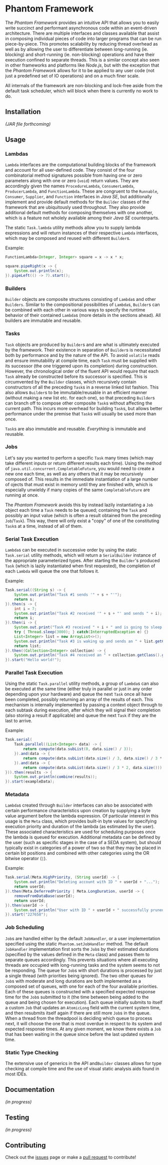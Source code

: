# Phantom Framework

The *Phantom Framework* provides an intuitive API that allows you to easily write succinct and performant asynchronous code within an event-driven architecture. There are multiple interfaces and classes available that assist in composing individual pieces of code into larger programs that can be run piece-by-piece. This promotes scalability by reducing thread overhead as well as by allowing the user to differentiate between long-running (ie. blocking) and short-running (ie. non-blocking) operations and have their execution confined to separate threads. This is a similar concept also seen in other frameworks and platforms like *Node.js*, but with the exception that the *Phantom Framework* allows for it to be applied to any user code (not just a predefined set of IO operations) and on a much finer scale.

All internals of the framework are non-blocking and lock-free aside from the default task scheduler, which will block when there is currently no work to do.

## Installation

*(JAR file forthcoming)*

## Usage

### Lambdas

`Lambda` interfaces are the computational building blocks of the framework and account for all user-defined code. They consist of the four combinatorial method signatures possible from having one or zero parameters along with one or zero (`void`) return values. They are accordingly given the names `ProcedureLambda`, `ConsumerLambda`, `ProducerLambda`, and `FunctionLambda`. These are congruent to the `Runnable`, `Consumer`, `Supplier`, and `Function` interfaces in *Java SE*, but additionally implement and provide default methods for the `Builder` classes of the framework that are ubiquitously used throughout. They also provide additional default methods for composing themselves with one another, which is a feature not wholely available among their *Java SE* counterparts.

The static `Task.lambda` utility methods allow you to supply lambda expressions and will return instances of their respective `Lambda` interfaces, which may be composed and reused with different `Builder`s.

Example:
```java
FunctionLambda<Integer, Integer> square = x -> x * x;

square.pipeRight(x -> {
	System.out.println(x);
}).pipeLeft(() -> 7).start();
```

### Builders

`Builder` objects are composite structures consisting of `Lambda`s and other `Builders`. Similar to the compositional possibilities of `Lambda`s, `Builder`s can be combined with each other in various ways to specify the runtime behavior of their contained `Lambda`s (more details in the sections ahead). All builders are immutable and reusable.

### Tasks

`Task` objects are produced by `Builder`s and are what is ultimately executed by the framework. Their existence in separation of `Builder`s is necessitated both by performance and by the nature of the API. To avoid `volatile` reads and ensure immutability at compile time, each `Task` must be supplied with its successor (the one triggered upon its completion) during construction. However, the chronological order of the fluent API would require that each `Task` already be constructed before its successor is specified. This is circumvented by the `Builder` classes, which recursively contain constructors of all the preceding `Task`s in a reverse linked list fashion. This also allows `Builder`s to be immutable/reusable in an efficient manner (without making a new list etc. for each one), so that preceding `Builder`s can branch off to compose other composite `Task`s without affecting the current path. This incurs more overhead for building `Task`s, but allows better performance under the premise that `Task`s will usually be used more than once.

`Task`s are also immutable and reusable. *Everything* is immutable and reusable.

### Jobs

Let's say you wanted to perform a specific `Task` many times (which may take different inputs or return different results each time). Using the method of `java.util.concurrent.CompletableFuture`, you would need to create a new one each time, as well as any others that it may be recursively composed of. This results in the immediate instantiation of a large number of ojects that must exist in memory until they are finished with, which is especially unwieldy if many copies of the same `CompletableFuture` are running at once.

The *Phantom Framework* avoids this by instead lazily instantiating a `Job` object each time a `Task` needs to be queued; containing the `Task` and possibly an input value (which is often a result obtained from the preceding `Job`/`Task`). This way, there will only exist a "copy" of one of the constituting `Task`s at a time, instead of all of them.

### Serial Task Execution

`Lambda`s can be executed in successive order by using the static `Task.serial` utility methods, which will return a `SerialBuilder` instance of the appropriate parameterized types. After starting the `Builder`'s produced `Task` (which is lazily instantiated when first requested), the completion of each `Lambda` will queue the one that follows it.

Example:
```java
Task.serial((String s) -> {
    System.out.println("Task #1 sends '" + s + "'");
    return s;
}).then(s -> {
    int i = 7;
    System.out.println("Task #2 received '" + s + "' and sends " + i);
    return i;
}).then(i -> {
    System.out.print("Task #3 received " + i + " and is going to sleep... ");
    try { Thread.sleep(3000); } catch(InterruptedException e) {}
    List<Integer> list = new ArrayList<>();
    System.out.println("Task #3 is waking up and sends an " + list.getClass().getSimpleName());
    return list;
}).then((Collection<Integer> collection) -> {
    System.out.println("Task #4 received an " + collection.getClass().getSimpleName());
}).start("Hello world!");
```

### Parallel Task Execution

Using the static `Task.parallel` utility methods, a group of `Lambda`s can also be executed at the same time (either truly in parallel or just in any order depending upon your hardware) and queue the next `Task` once all have been completed, possibly returning an array of the results of each. This mechanism is internally implemented by passing a context object through to each subtask during execution, after which they will signal their completion (also storing a result if applicable) and queue the next `Task` if they are the last to arrive.

Example:
```java
Task.serial(
	Task.parallel((List<Integer> data) -> {
		return compute(data.subList(0, data.size() / 3));
	}).and(data -> {
		return compute(data.subList(data.size() / 3, data.size() / 3 * 2));
	}).and(data -> {
		return compute(data.subList(data.size() / 3 * 2, data.size()));
})).then(results -> {
	System.out.println(combine(results));
}).start(exampleData);
```

### Metadata
`Lambda`s created through `Builder` interfaces can also be associated with certain performance characteristics upon creation by supplying a byte value argument before the lambda expression. Of particular interest in this usage is the `Meta` class, which provides built-in byte values for specifying execution priority and duration of the lambda (as estimated by the user). These associated characteristics are used for scheduling purposes once the lambda is queued for execution. Additional metadata can be defined by the user (such as specific stages in the case of a SEDA system), but should typically exist in categories of a power of two so that they may be placed in certain bit positions and combined with other categories using the OR bitwise operator (`|`).

Example:
``` java
Task.serial(Meta.HighPriority, (String userId) -> {
	System.out.println("Deleting account with ID " + userId + "...");
	return userId;
}).then(Meta.DeferredPriority | Meta.LongDuration, userId -> {
	removeFromDataBase(userId);
	return userId;
}).then(userId -> {
	System.out.println("User with ID " + userId + " successfully pruned from DB!");
}).start("227658");
```

### Job Scheduling

`Job`s are handled either by the default `JobHandler`, or a user implementation specified using the static `Phantom.setJobHandler` method. The default `JobHandler` implementation first sorts the `Job`s by their estimated durations (specified by the values defined in the `Meta` class) and passes them to separate queues accordingly. This prevents situations where all executing threads are occupied with long-running tasks and the system seems to not be responding. The queue for `Job`s with short durations is processed by just a single thread (with priorities being ignored). The two other queues for `Job`s with moderate and long durations are both implemented as a composed set of queues, with one for each of the four available priorities. Each of these queues is constructed with a specified expected response time for the `Job`s submitted to it (the time between being added to the queue and being chosen for execution). Each queue initially submits to itself a custom `Job` that updates an `AtomicLong` field with the current system time, and then resubmits itself again if there are still more `Job`s in the queue. When a thread from the threadpool is deciding which queue to process next, it will choose the one that is most overdue in respect to its system and expected response times. At any given moment, we know there exists a `Job` that has been waiting in the queue since before the last updated system time.

### Static Type Checking

The extensive use of generics in the API and`Builder` classes allows for type checking at compile time and the use of visual static analysis aids found in most IDEs.

## Documentation

*(in progress)*

## Testing

*(in progress)*

## Contributing
Check out the [issues](https://github.com/brandon-d-mckay/phantom-framework/issues) page or make a [pull request](https://github.com/brandon-d-mckay/phantom-framework/pulls) to contribute!
